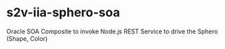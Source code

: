 # s2v-iia-sphero-soa
Oracle SOA Composite to invoke Node.js REST Service to drive the Sphero (Shape, Color)
